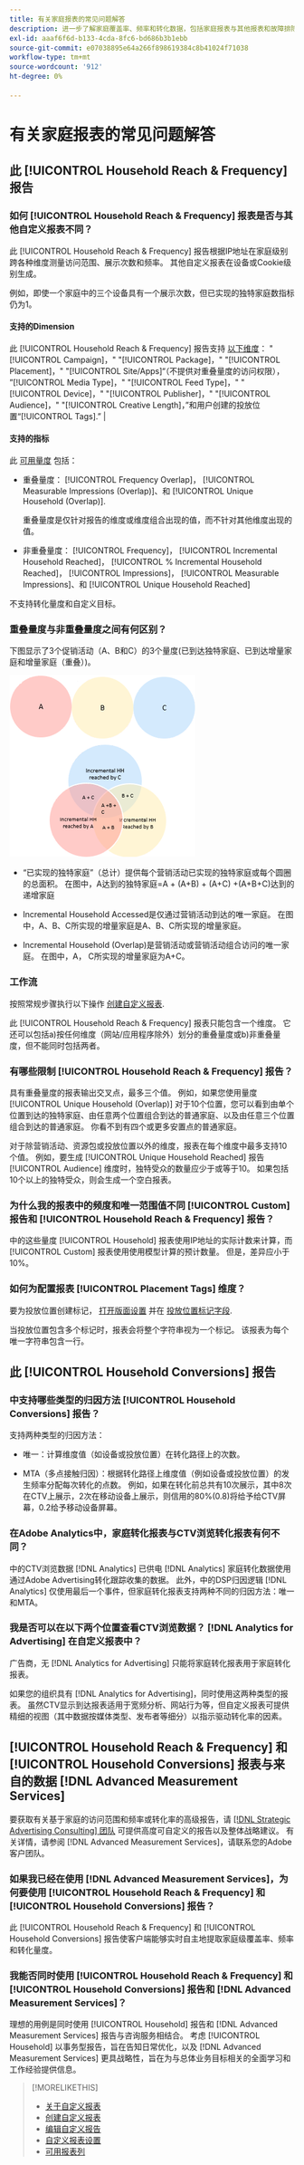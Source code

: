 ```yaml
---
title: 有关家庭报表的常见问题解答
description: 进一步了解家庭覆盖率、频率和转化数据，包括家庭报表与其他报表和故障排除有何不同。
exl-id: aaaf6f6d-b133-4cda-8fc6-bd686b3b1ebb
source-git-commit: e07038895e64a266f898619384c8b41024f71038
workflow-type: tm+mt
source-wordcount: '912'
ht-degree: 0%

---
```


# 有关家庭报表的常见问题解答

## 此 [!UICONTROL Household Reach & Frequency] 报告

### 如何 [!UICONTROL Household Reach & Frequency] 报表是否与其他自定义报表不同？

此 [!UICONTROL Household Reach & Frequency] 报告根据IP地址在家庭级别跨各种维度测量访问范围、展示次数和频率。 其他自定义报表在设备或Cookie级别生成。

例如，即使一个家庭中的三个设备具有一个展示次数，但已实现的独特家庭数指标仍为1。

#### 支持的Dimension

此 [!UICONTROL Household Reach & Frequency] 报告支持 [以下维度](/help/dsp/reports/report-columns.md)： &quot;[!UICONTROL Campaign]，&quot; &quot;[!UICONTROL Package]，&quot; &quot;[!UICONTROL Placement]，&quot; &quot;[!UICONTROL Site/Apps]“（不提供对重叠量度的访问权限）， ”[!UICONTROL Media Type]，&quot; &quot;[!UICONTROL Feed Type]，&quot; &quot;[!UICONTROL Device]，&quot; &quot;[!UICONTROL Publisher]，&quot; &quot;[!UICONTROL Audience]，&quot; &quot;[!UICONTROL Creative Length]，”和用户创建的投放位置“[!UICONTROL Tags].” |

#### 支持的指标

此 [可用量度](/help/dsp/reports/report-columns.md) 包括：

* 重叠量度： [!UICONTROL Frequency Overlap]， [!UICONTROL Measurable Impressions (Overlap)]、和 [!UICONTROL Unique Household (Overlap)].

  重叠量度是仅针对报告的维度或维度组合出现的值，而不针对其他维度出现的值。 <!-- For example, it might show the ?? -->

* 非重叠量度： [!UICONTROL Frequency]， [!UICONTROL Incremental Household Reached]， [!UICONTROL % Incremental Household Reached]， [!UICONTROL Impressions]， [!UICONTROL Measurable Impressions]、和 [!UICONTROL Unique Household Reached]

不支持转化量度和自定义目标。

### 重叠量度与非重叠量度之间有何区别？

下图显示了3个促销活动（A、B和C）的3个量度(已到达独特家庭、已到达增量家庭和增量家庭（重叠）)。

![家庭重叠量度的插图](/help/dsp/assets/household-overlap-metrics-illustration.png "家庭重叠量度的插图")

* “已实现的独特家庭”（总计）提供每个营销活动已实现的独特家庭或每个圆圈的总面积。 在图中，A达到的独特家庭=A + (A+B) + (A+C) +(A+B+C)达到的递增家庭

* Incremental Household Accessed是仅通过营销活动到达的唯一家庭。 在图中，A、B、C所实现的增量家庭是A、B、C所实现的增量家庭。

* Incremental Household (Overlap)是营销活动或营销活动组合访问的唯一家庭。 在图中，A， C所实现的增量家庭为A+C。

### 工作流

按照常规步骤执行以下操作 [创建自定义报表](report-create.md).

此 [!UICONTROL Household Reach & Frequency] 报表只能包含一个维度。 它还可以包括a)按任何维度（网站/应用程序除外）划分的重叠量度或b)非重叠量度，但不能同时包括两者。

### 有哪些限制 [!UICONTROL Household Reach & Frequency] 报告？

具有重叠量度的报表输出交叉点，最多三个值。 例如，如果您使用量度 [!UICONTROL Unique Household (Overlap)] 对于10个位置，您可以看到由单个位置到达的独特家庭、由任意两个位置组合到达的普通家庭、以及由任意三个位置组合到达的普通家庭。 你看不到有四个或更多安置点的普通家庭。

对于除营销活动、资源包或投放位置以外的维度，报表在每个维度中最多支持10个值。 例如，要生成 [!UICONTROL Unique Household Reached] 报告 [!UICONTROL Audience] 维度时，独特受众的数量应少于或等于10。 如果包括10个以上的独特受众，则会生成一个空白报表。

### 为什么我的报表中的频度和唯一范围值不同 [!UICONTROL Custom] 报告和 [!UICONTROL Household Reach & Frequency] 报告？

中的这些量度 [!UICONTROL Household] 报表使用IP地址的实际计数来计算，而 [!UICONTROL Custom] 报表使用使用模型计算的预计数量。 但是，差异应小于10%。

### 如何为配置报表 [!UICONTROL Placement Tags] 维度？

要为投放位置创建标记， [打开版面设置](/help/dsp/campaign-management/placements/placement-edit.md) 并在 [投放位置标记字段](/help/dsp/campaign-management/placements/placement-settings.md).

当投放位置包含多个标记时，报表会将整个字符串视为一个标记。 该报表为每个唯一字符串包含一行。

## 此 [!UICONTROL Household Conversions] 报告

### 中支持哪些类型的归因方法 [!UICONTROL Household Conversions] 报告？

支持两种类型的归因方法：

* 唯一：计算维度值（如设备或投放位置）在转化路径上的次数。

* MTA（多点接触归因）：根据转化路径上维度值（例如设备或投放位置）的发生频率分配每次转化的点数。 例如，如果在转化前总共有10次展示，其中8次在CTV上展示，2次在移动设备上展示，则信用的80%(0.8)将给予给CTV屏幕，0.2给予移动设备屏幕。

### 在Adobe Analytics中，家庭转化报表与CTV浏览转化报表有何不同？

中的CTV浏览数据 [!DNL Analytics] 已供电 [!DNL Analytics] 家庭转化数据使用通过Adobe Advertising转化跟踪收集的数据。 此外，中的DSP归因逻辑 [!DNL Analytics] 仅使用最后一个事件，但家庭转化报表支持两种不同的归因方法：唯一和MTA。

### 我是否可以在以下两个位置查看CTV浏览数据？ [!DNL Analytics for Advertising] 在自定义报表中？

广告商，无 [!DNL Analytics for Advertising] 只能将家庭转化报表用于家庭转化报表。

如果您的组织具有 [!DNL Analytics for Advertising]，同时使用这两种类型的报表。 虽然CTV显示到达报表适用于宽频分析、网站行为等，但自定义报表可提供精细的视图（其中数据按媒体类型、发布者等细分）以指示驱动转化率的因素。

## [!UICONTROL Household Reach & Frequency] 和 [!UICONTROL Household Conversions] 报表与来自的数据 [!DNL Advanced Measurement Services]

要获取有关基于家庭的访问范围和频率或转化率的高级报告，请 [[!DNL Strategic Advertising Consulting] 团队](/help/dsp/introduction/advanced-measurement-services.md) 可提供高度可自定义的报告以及整体战略建议。 有关详情，请参阅 [!DNL Advanced Measurement Services]，请联系您的Adobe客户团队。

### 如果我已经在使用 [!DNL Advanced Measurement Services]，为何要使用 [!UICONTROL Household Reach & Frequency] 和 [!UICONTROL Household Conversions] 报告？

此 [!UICONTROL Household Reach & Frequency] 和 [!UICONTROL Household Conversions] 报告使客户端能够实时自主地提取家庭级覆盖率、频率和转化量度。

### 我能否同时使用 [!UICONTROL Household Reach & Frequency] 和 [!UICONTROL Household Conversions] 报告和 [!DNL Advanced Measurement Services]？

理想的用例是同时使用 [!UICONTROL Household] 报告和 [!DNL Advanced Measurement Services] 报告与咨询服务相结合。 考虑 [!UICONTROL Household] 以事务型报告，旨在告知日常优化，以及 [!DNL Advanced Measurement Services] 更具战略性，旨在为与总体业务目标相关的全面学习和工作经验提供信息。

>[!MORELIKETHIS]
>
>* [关于自定义报表](/help/dsp/reports/report-about.md)
>* [创建自定义报表](/help/dsp/reports/report-create.md)
>* [编辑自定义报告](/help/dsp/reports/report-edit.md)
>* [自定义报表设置](/help/dsp/reports/report-settings.md)
>* [可用报表列](/help/dsp/reports/report-columns.md)
